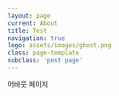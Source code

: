 ```yaml
---
layout: page
current: About
title: Test
navigation: true
logo: assets/images/ghost.png
class: page-template
subclass: 'post page'
---
```


어바웃 페이지